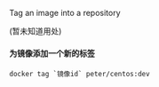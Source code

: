 Tag an image into a repository

(暂未知道用处)

#### 为镜像添加一个新的标签
    docker tag `镜像id` peter/centos:dev
    